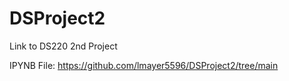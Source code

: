 # DSProject2
Link to DS220 2nd Project


IPYNB File: https://github.com/lmayer5596/DSProject2/tree/main 

